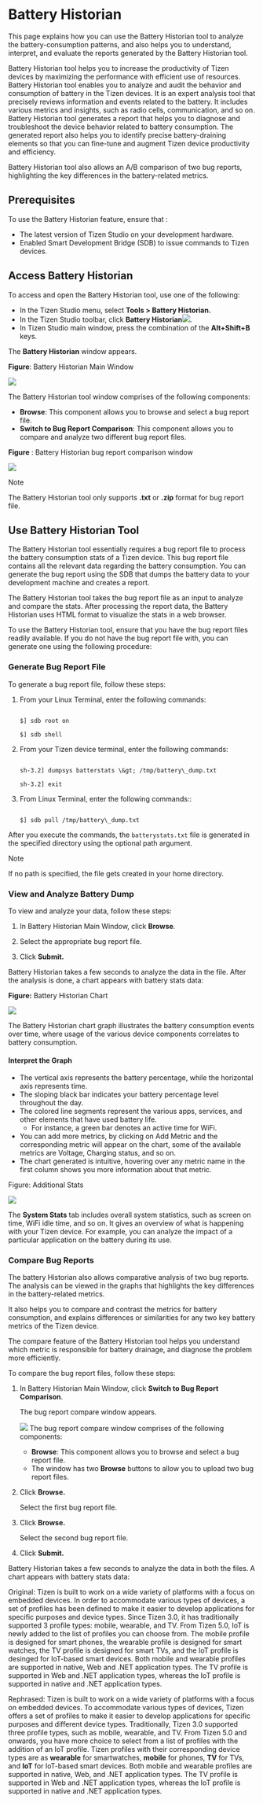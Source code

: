 # Battery Historian

This page explains how you can use the Battery Historian tool to analyze the battery-consumption patterns, and also helps you to understand, interpret, and evaluate the reports generated by the Battery Historian tool.

Battery Historian tool helps you to increase the productivity of Tizen devices by maximizing the performance with efficient use of resources. Battery Historian tool enables you to analyze and audit the behavior and consumption of battery in the Tizen devices. It is an expert analysis tool that precisely reviews information and events related to the battery. It includes various metrics and insights, such as radio cells, communication, and so on. Battery Historian tool generates a report that helps you to diagnose and troubleshoot the device behavior related to battery consumption. The generated report also helps you to identify precise battery-draining elements so that you can fine-tune and augment Tizen device productivity and efficiency.

Battery Historian tool also allows an A/B comparison of two bug reports, highlighting the key differences in the battery-related metrics.

## Prerequisites

To use the Battery Historian feature, ensure that : 

 - The latest version of Tizen Studio on your development hardware.
 - Enabled Smart Development Bridge (SDB) to issue commands to Tizen devices. 

## Access Battery Historian

To access and open the Battery Historian tool, use one of the following:

 - In the Tizen Studio menu, select **Tools \> Battery Historian.**
 - In the Tizen Studio toolbar, click **Battery Historian**![](batt1.png).
 - In Tizen Studio main window, press the combination of the **Alt+Shift+B** keys. 

The **Battery Historian** window appears. 

**Figure**: Battery Historian Main Window

![](bug1.png)

The Battery Historian tool window comprises of the following components:

 - **Browse**: This component allows you to browse and select a bug report file.
 - **Switch to Bug Report Comparison**: This component allows you to compare and analyze two different bug report files.

**Figure** : Battery Historian bug report comparison window

![](bug2.png)

>[!NOTE]
>The Battery Historian tool only supports **.txt** or **.zip** format for bug report file.

## Use Battery Historian Tool

The Battery Historian tool essentially requires a bug report file to process the battery consumption stats of a Tizen device. This bug report file contains all the relevant data regarding the battery consumption. You can generate the bug report using the SDB that dumps the battery data to your development machine and creates a report.

The Battery Historian tool takes the bug report file as an input to analyze and compare the stats. After processing the report data, the Battery Historian uses HTML format to visualize the stats in a web browser.

To use the Battery Historian tool, ensure that you have the bug report files readily available. If you do not have the bug report file with, you can generate one using the following procedure:

### Generate Bug Report File

To generate a bug report file, follow these steps:

1. From your Linux Terminal, enter the following commands:

    ```

    $] sdb root on

    $] sdb shell

    ```

2. From your Tizen device terminal, enter the following commands:

    ```

    sh-3.2] dumpsys batterstats \&gt; /tmp/battery\_dump.txt

    sh-3.2] exit

    ```

3. From Linux Terminal, enter the following commands::

    ```

    $] sdb pull /tmp/battery\_dump.txt

    ```

After you execute the commands, the `batterystats.txt` file is generated in the specified directory using the optional path argument.

>[!NOTE]
>If no path is specified, the file gets created in your home directory.

### View and Analyze Battery Dump

To view and analyze your data, follow these steps:

1. In Battery Historian Main Window, click **Browse**.

2. Select the appropriate bug report file.

3. Click **Submit.**

Battery Historian takes a few seconds to analyze the data in the file. After the analysis is done, a chart appears with battery stats data:

**Figure:** Battery Historian Chart

![](graph1.png)

The Battery Historian chart graph illustrates the battery consumption events over time, where usage of the various device components correlates to battery consumption.

#### Interpret the Graph

 - The vertical axis represents the battery percentage, while the horizontal axis represents time.
 - The sloping black bar indicates your battery percentage level throughout the day.
 - The colored line segments represent the various apps, services, and other elements that have used battery life.
   - For instance, a green bar denotes an active time for WiFi.
 - You can add more metrics, by clicking on Add Metric and the corresponding metric will appear on the chart, some of the available metrics are Voltage, Charging status, and so on.
 - The chart generated is intuitive, hovering over any metric name in the first column shows you more information about that metric.

Figure: Additional Stats

![](Graph2.png)

The **System Stats** tab includes overall system statistics, such as screen on time, WiFi idle time, and so on. It gives an overview of what is happening with your Tizen device. For example, you can analyze the impact of a particular application on the battery during its use.

### Compare Bug Reports 

The battery Historian also allows comparative analysis of two bug reports. The analysis can be viewed in the graphs that highlights the key differences in the battery-related metrics. 

It also helps you to compare and contrast the metrics for battery consumption, and explains differences or similarities for any two key battery metrics of the Tizen device. 

The compare feature of the Battery Historian tool helps you understand which metric is responsible for battery drainage, and diagnose the problem more efficiently. 

To compare the bug report files, follow these steps:

1. In Battery Historian Main Window, click **Switch to Bug Report Comparison**.

    The bug report compare window appears. 

    ![](compare1.png)
The bug report compare window comprises of the following components: 
    - **Browse**: This component allows you to browse and select a bug report file.
    - The window has two **Browse** buttons to allow you to upload two bug report files. 

2. Click **Browse.**
   
   Select the first bug report file. 
   
3. Click **Browse.** 
   
   Select the second bug report file.  

4. Click **Submit.**

Battery Historian takes a few seconds to analyze the data in both the files. A chart appears with battery stats data: 

<The given dump files dont have appropriate data to show>

<Kindly insert a images that have appropriate data>


Original: 
Tizen is built to work on a wide variety of platforms with a focus on embedded devices. In order to accommodate various types of devices, a set of profiles has been defined to make it easier to develop applications for specific purposes and device types. Since Tizen 3.0, it has traditionally supported 3 profile types: mobile, wearable, and TV. From Tizen 5.0, IoT is newly added to the list of profiles you can choose from. The mobile profile is designed for smart phones, the wearable profile is designed for smart watches, the TV profile is designed for smart TVs, and the IoT profile is desinged for IoT-based smart devices. Both mobile and wearable profiles are supported in native, Web and .NET application types. The TV profile is supported in Web and .NET application types, whereas the IoT profile is supported in native and .NET application types.

Rephrased:
Tizen is built to work on a wide variety of platforms with a focus on embedded devices. To accommodate various types of devices, Tizen offers a set of profiles to make it easier to develop applications for specific purposes and different device types. Traditionally, Tizen 3.0 supported three profile types, such as mobile, wearable, and TV. From Tizen 5.0 and onwards, you have more choice to select from a list of profiles with the addition of an IoT profile. 
Tizen profiles with their corresponding device types are as **wearable** for smartwatches, **mobile** for phones, **TV** for TVs, and **IoT** for IoT-based smart devices. Both mobile and wearable profiles are supported in native, Web, and .NET application types. The TV profile is supported in Web and .NET application types, whereas the IoT profile is supported in native and .NET application types.


